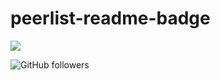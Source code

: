 # peerlist-readme-badge

![](https://peerlist-readme-badge.herokuapp.com/api)

![GitHub followers](https://img.shields.io/github/followers/vinitshahdeo?style=social)
